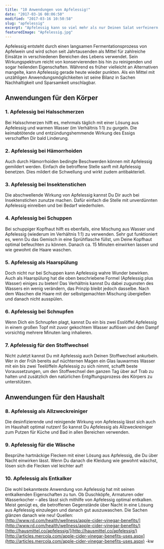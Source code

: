 ```yaml
---
title: "10 Anwendungen von Apfelessig!"
date: "2017-03-16 08:06:50"
modified: "2017-03-16 10:50:58"
slug: "apfelessig"
excerpt: "Apfelessig kann so viel mehr als nur Deinen Salat verfeinern! Hier sind 10 sparsame und nachhaltige Anwendungen dieses Wundermittels!"
featuredImage: "Apfelessig.jpg"
---
```


Apfelessig entsteht durch einen langsamen Fermentationsprozess von Apfelwein und wird schon seit Jahrtausenden als Mittel für zahlreiche Einsätze in verschiedenen Bereichen des Lebens verwendet. Sein Wirkungspektrum reicht von konservierenden bis hin zu reinigenden und sogar heilenden Eigenschaften. Während es früher vielleicht an Alternativen mangelte, kann Apfelessig gerade heute wieder punkten. Als ein Mittel mit unzähligen Anwendungsmöglichkeiten ist seine Bilanz in Sachen Nachhaltigkeit und Sparsamkeit unschlagbar.

## Anwendungen für den Körper

### 1\. Apfelessig bei Halsschmerzen

Bei Halsschmerzen hilft es, mehrmals täglich mit einer Lösung aus Apfelessig und warmen Wasser (im Verhältnis 1:1) zu gurgeln. Die keimabtötende und entzündungshemmende Wirkung des Essigs verschaffen Dir bald Linderung.

### 2\. Apfelessig bei Hämorrhoiden

Auch durch Hämorrhoiden bedingte Beschwerden können mit Apfelessig gemildert werden. Einfach die betroffene Stelle sanft mit Apfelessig benetzen. Dies mildert die Schwellung und wirkt zudem antibakteriell.

### 3\. Apfelessig bei Insektenstichen

Die abschwellende Wirkung von Apfelessig kannst Du Dir auch bei Insektenstichen zunutze machen. Dafür einfach die Stelle mit unverdünnten Apfelessig einreiben und bei Bedarf wiederholen.

### 4\. Apfelessig bei Schuppen

Bei schuppiger Kopfhaut hilft es ebenfalls, eine Mischung aus Wasser und Apfelessig (wiederum im Verhältnis 1:1) zu verwenden. Sehr gut funktioniert es, wenn Du das Gemisch in eine Sprühflasche füllst, um Deine Kopfhaut optimal befeuchten zu können. Danach ca. 15 Minuten einwirken lassen und wie gewohnt die Haare waschen.

### 5\. Apfelessig als Haarspülung

Doch nicht nur bei Schuppen kann Apfelessig wahre Wunder bewirken. Auch als Haarspülung hat die oben beschriebene Formel (Apfelessig plus Wasser) einiges zu bieten! Das Verhältnis kannst Du dabei zugunsten des Wassers ein wenig verändern, das Prinzip bleibt jedoch dasselbe. Nach dem Waschen die Haare mit der selbstgemachten Mischung übergießen und danach nicht ausspülen.

### 6\. Apfelessig bei Schnupfen

Wenn Dich ein Schnupfen plagt, kannst Du ein bis zwei Esslöffel Apfelessig in einem großen Topf mit zuvor gekochtem Wasser auflösen und den Dampf vorsichtig mehrere Minuten lang inhalieren.

### 7\. Apfelessig für den Stoffwechsel

Nicht zuletzt kannst Du mit Apfelessig auch Deinen Stoffwechsel ankurbeln. Wer in der Früh bereits auf nüchternen Magen ein Glas lauwarmes Wasser mit ein bis zwei Teelöffeln Apfelessig zu sich nimmt, schafft beste Voraussetzungen, um den Stoffwechsel den ganzen Tag über auf Trab zu halten und zusätzlich den natürlichen Entgiftungsprozess des Körpers zu unterstützen.

## Anwendungen für den Haushalt

### 8\. Apfelessig als Allzweckreiniger

Die desinfizierende und reinigende Wirkung von Apfelessig lässt sich auch im Haushalt optimal nutzen! So kannst Du Apfelessig als Allzweckreiniger zum Putzen für Küche und Bad in allen Bereichen verwenden.

### 9\. Apfelessig für die Wäsche

Besprühe hartnäckige Flecken mit einer Lösung aus Apfelessig, die Du über Nacht einwirken lässt. Wenn Du danach die Kleidung wie gewohnt wäschst, lösen sich die Flecken viel leichter auf!

### 10\. Apfelessig als Entkalker

Die wohl bekannteste Anwendung von Apfelessig hat mit seinen entkalkenden Eigenschaften zu tun. Ob Duschköpfe, Armaturen oder Wasserkocher – alles lässt sich mithilfe von Apfelessig optimal entkalken. Meist genügt es, die betroffenen Gegenstände über Nacht in eine Lösung aus Apfelessig einzulegen und danach gut auszuwaschen. Die Sachen glänzen danach wie neu! Quellen: [http://www.rd.com/health/wellness/apple-cider-vinegar-benefits/](http://www.rd.com/health/wellness/apple-cider-vinegar-benefits/) [http://hausmittel.co/apfelessig/](http://hausmittel.co/apfelessig/) [http://articles.mercola.com/apple-cider-vinegar-benefits-uses.aspx](http://articles.mercola.com/apple-cider-vinegar-benefits-uses.aspx) -kw
